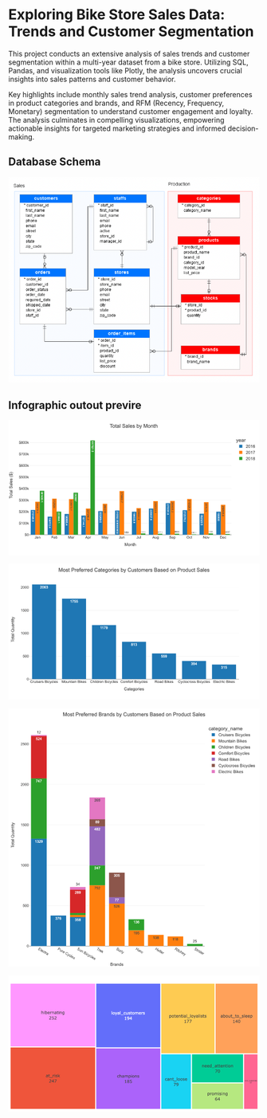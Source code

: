 
# Exploring Bike Store Sales Data: Trends and Customer Segmentation

This project conducts an extensive analysis of sales trends and customer segmentation within a multi-year dataset from a bike store. Utilizing SQL, Pandas, and visualization tools like Plotly, the analysis uncovers crucial insights into sales patterns and customer behavior.

Key highlights include monthly sales trend analysis, customer preferences in product categories and brands, and RFM (Recency, Frequency, Monetary) segmentation to understand customer engagement and loyalty. The analysis culminates in compelling visualizations, empowering actionable insights for targeted marketing strategies and informed decision-making.

## Database Schema
![Database Schema](https://github.com/kelvislcy/Analyzing-Bike-Store-Data-Sales-Trends-and-Customer-Segmentation/blob/main/bike_store_db_schema.png?raw=true)

## Infographic outout previre
![New plot 1](https://github.com/kelvislcy/Analyzing-Bike-Store-Data-Sales-Trends-and-Customer-Segmentation/blob/main/newplot.png?raw=true)

![New plot 2](https://github.com/kelvislcy/Analyzing-Bike-Store-Data-Sales-Trends-and-Customer-Segmentation/blob/main/newplot-2.png?raw=true)

![New plot 3](https://github.com/kelvislcy/Analyzing-Bike-Store-Data-Sales-Trends-and-Customer-Segmentation/blob/main/newplot-3.png?raw=true)

![New plot 4](https://github.com/kelvislcy/Analyzing-Bike-Store-Data-Sales-Trends-and-Customer-Segmentation/blob/main/newplot-4.png?raw=true)

